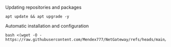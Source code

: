Updating repositories and packages
```
apt update && apt upgrade -y
```
Automatic installation and configuration
```
bash <(wget -O - https://raw.githubusercontent.com/Mendex777/NetGateway/refs/heads/main/install.sh)
```
